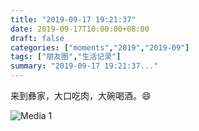 ```yaml
---
title: "2019-09-17 19:21:37"
date: 2019-09-17T10:00:00+08:00
draft: false
categories: ["moments","2019","2019-09"]
tags: ["朋友圈","生活记录"]
summary: "2019-09-17 19:21:37..."
---
```


来到彝家，大口吃肉，大碗喝酒。😄

![Media 1](/Moments/photos/2019-09-17/201909171921370.jpg)

